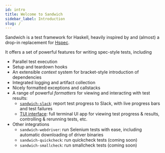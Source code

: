 ```yaml
---
id: intro
title: Welcome to Sandwich
sidebar_label: Introduction
slug: /
---
```


Sandwich is a test framework for Haskell, heavily inspired by and (almost) a drop-in replacement for [Hspec](http://hspec.github.io/).

It offers a set of powerful features for writing spec-style tests, including

* Parallel test execution
* Setup and teardown hooks
* An extensible *context* system for bracket-style introduction of dependencies
* Integrated logging and artifact collection
* Nicely formatted exceptions and callstacks
* A range of powerful *formatters* for viewing and interacting with test results:
  * [`sandwich-slack`](extensions/sandwich-slack): report test progress to Slack, with live progress bars and test failures
  * [TUI interface](formatters/tui): full terminal UI app for viewing test progress & results, controlling & rerunning tests, etc.
* Other integrations
  * `sandwich-webdriver`: run Selenium tests with ease, including automatic downloading of driver binaries
  * `sandwich-quickcheck`: run quickcheck tests (coming soon)
  * `sandwich-smallcheck`: run smallcheck tests (coming soon)
